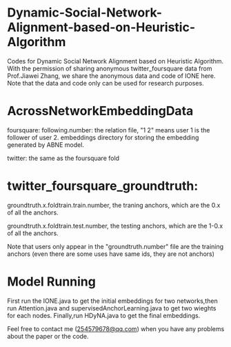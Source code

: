 # Dynamic-Social-Network-Alignment-based-on-Heuristic-Algorithm

Codes for Dynamic Social Network Alignment based on Heuristic Algorithm.
With the permission of sharing anonymous twitter_foursquare data from Prof.Jiawei Zhang, 
we share the anonymous data and code of IONE here. Note that the data and code only can be used for research purposes.

# AcrossNetworkEmbeddingData
foursquare:
following.number: the relation file, "1 2" means user 1 is the follower of user 2.
embeddings directory for storing the embedding generated by ABNE model.

twitter:
the same as the foursquare fold

# twitter_foursquare_groundtruth:
groundtruth.x.foldtrain.train.number, the traning anchors, which are the 0.x of all the anchors.

groundtruth.x.foldtrain.test.number, the testing anchors, which are the 1-0.x of all the anchors.

Note that users only appear in the "groundtruth.number" file are the training anchors (even there are some uses have same ids, they are not anchors)

# Model Running
First run the IONE.java to get the initial embeddings for two networks,then run Attention.java and supervisedAnchorLearning.java to get two wieghts for each nodes.
Finally,run HDyNA.java to get the final embeddings.

Feel free to contact me (254579678@qq.com) when you have any problems about the paper or the code.
